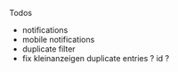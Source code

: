 Todos

- notifications
- mobile notifications
- duplicate filter
- fix kleinanzeigen duplicate entries ? id ?